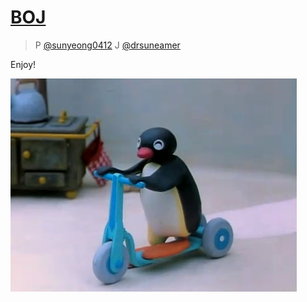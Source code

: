 # [BOJ](https://www.acmicpc.net/) 

> P [@sunyeong0412](https://www.acmicpc.net/user/sunyeong0412) J [@drsuneamer](https://www.acmicpc.net/user/drsuneamer)

Enjoy!

![image-20220120000026182](README.assets/image-20220120000026182.png)


